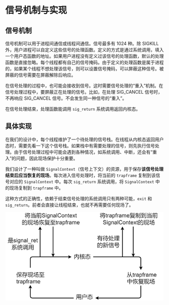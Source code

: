 # 信号机制与实现

## 信号机制

信号机制可以用于进程间通信或线程间通信。信号最多有 1024 种。除 SIGKILL 外，用户进程可以自定义这些信号的处理函数。定义的方式是通过系统调用，填入一个用户态函数的地址。如果用户进程没有定义过该信号的处理函数，默认的处理函数是直接忽略。每个线程都有自己的信号掩码。由于定义的处理函数是属于进程的，如果某个线程不想处理该信号，则可以设置信号掩码，可以屏蔽这种信号。被屏蔽的信号需要在屏蔽解除后响应。

在信号处理的过程中，也可能会接收到信号。这时需要信号处理的“重入”机制。在信号处理过程中，要屏蔽正在处理的信号。比如，在处理 SIG_CANCEL 信号时，不再响应 SIG_CANCEL 信号。不会发生同一种信号的“重入”。

在信号处理结束，处理函数能调用 `sig_return` 系统调用返回内核态。

## 具体实现

在我们的设计中，每个线程维护了一个待处理的信号栈。在线程从内核态返回用户态时，需要先看一下这个信号栈。如果栈中有需要处理的信号，则先执行信号处理。由于信号处理过程中可能会遇到各种情况，如系统调用、中断，还会有“重入”的问题，因此现场保护十分重要。

我们设计了一种叫做 `SignalContext`（信号上下文）的资源，用于保存**该信号处理结束后应当恢复的现场**。每次进入信号处理时，将当前的 `trapframe` 复制到该信号对应的 `SignalContext` 中。每次 `sig_return` 系统调用，将 `SignalContext` 中的现场复制到 `trapframe` 中。

这种方式的正确性，依赖于结束信号处理的系统调用只有两种可能，`exit` 和 `sig_return`。前者会直接让线程结束，也就不再需要任何现场了。

![signal](./image/signal.png)
